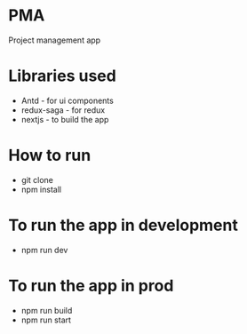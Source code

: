# PMA
Project management app

# Libraries used
* Antd - for ui components
* redux-saga - for redux
* nextjs - to build the app

# How to run
* git clone
* npm install 

# To run the app in development
* npm run dev 

# To run the app in prod
* npm run build
* npm run start
